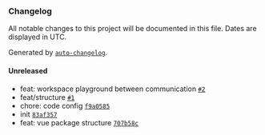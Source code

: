 ### Changelog

All notable changes to this project will be documented in this file. Dates are displayed in UTC.

Generated by [`auto-changelog`](https://github.com/CookPete/auto-changelog).

#### Unreleased

- feat: workspace playground between communication [`#2`](https://github.com/0fatihyildiz/Blank/pull/2)
- feat/structure [`#1`](https://github.com/0fatihyildiz/Blank/pull/1)
- chore: code config [`f9a0585`](https://github.com/0fatihyildiz/Blank/commit/f9a0585a3ed40a88909dcf0bfaeedafb36f5565d)
- init [`83af357`](https://github.com/0fatihyildiz/Blank/commit/83af357ba3aef391fb5e5ea709a981737f6ff8d4)
- feat: vue package structure [`707b58c`](https://github.com/0fatihyildiz/Blank/commit/707b58cb9a2606e6ecf2512c7dccf4445df16cfa)
